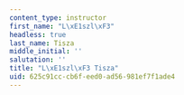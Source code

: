 ```yaml
---
content_type: instructor
first_name: "L\xE1szl\xF3"
headless: true
last_name: Tisza
middle_initial: ''
salutation: ''
title: "L\xE1szl\xF3 Tisza"
uid: 625c91cc-cb6f-eed0-ad56-981ef7f1ade4
---
```

